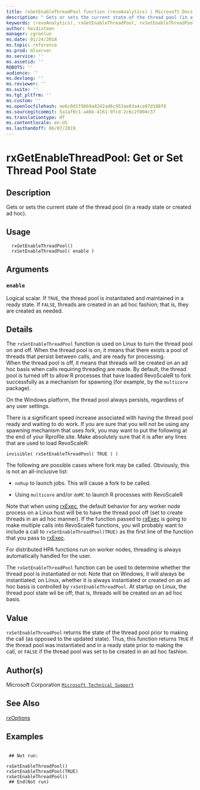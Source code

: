 ```yaml
---
title: rxGetEnableThreadPool function (revoAnalytics) | Microsoft Docs
description: " Gets or sets the current state of the thread pool (in a ready state or created ad hoc). "
keywords: (revoAnalytics), rxGetEnableThreadPool, rxSetEnableThreadPool, iteration
author: heidisteen
manager: cgronlun
ms.date: 01/24/2018
ms.topic: reference
ms.prod: mlserver
ms.service: ''
ms.assetid: ''
ROBOTS: ''
audience: ''
ms.devlang: ''
ms.reviewer: ''
ms.suite: ''
ms.tgt_pltfrm: ''
ms.custom: ''
ms.openlocfilehash: ee6c0d1f9869a8242ad6c953ae03a4ca97d188f8
ms.sourcegitcommit: 5a1af0c1-a46b-4161-9fcd-2c6c2f004c37
ms.translationtype: HT
ms.contentlocale: en-US
ms.lasthandoff: 06/07/2019
---
```

 # <a name="rxgetenablethreadpool--get-or-set-thread-pool-state"></a>rxGetEnableThreadPool:  Get or Set Thread Pool State  
 ## <a name="description"></a>Description

Gets or sets the current state of the thread pool (in a ready state or created ad hoc).



 ## <a name="usage"></a>Usage

```   
  rxGetEnableThreadPool()
  rxSetEnableThreadPool( enable )

```

 ## <a name="arguments"></a>Arguments



 ### `enable`
  Logical scalar. If `TRUE`, the thread pool is instantiated and maintained in a ready state. If `FALSE`, threads are created in an ad hoc fashion; that is, they are created as needed.  



 ## <a name="details"></a>Details

The `rxSetEnableThreadPool` function is used on Linux to turn the thread pool on and off.  When the thread pool is on, it means that there exists a pool of threads that persist between calls, and are ready for processing.  
When the thread pool is off, it means that threads will be created on an ad hoc basis when calls requiring threading are made. By default, the thread pool is turned off to allow R processes that have loaded RevoScaleR to fork successfully as a mechanism for spawning (for example, by the `multicore` package).

On the Windows platform, the thread pool always persists, regardless of any user settings. 

There is a significant speed increase associated with having the thread pool ready and waiting to do work.  If you are sure that you will not be using any spawning mechanism that uses fork, you may want to put the following at the end of your Rprofile.site.  Make absolutely sure that it is after any lines that are used to load RevoScaleR:

` invisible( rxSetEnableThreadPool( TRUE ) ) `

The following are possible cases where fork may be called.  Obviously, this is not an all-inclusive list:



* 
  `nohup` to launch jobs.  This will cause a fork to be called.

* 
  Using `multicore` and/or `doMC` to launch R processes with RevoScaleR



Note that when using [rxExec](rxExec.md), the default behavior for any worker node process on a Linux host will be to have the thread pool off (set to create threads in an ad hoc manner).  If the function passed to [rxExec](rxExec.md) is going to make multiple calls into RevoScaleR functions, you will probably want to include a call to `rxSetEnableThreadPool(TRUE)` as the first line of the function that you pass to [rxExec](rxExec.md).

For distributed HPA functions run on worker nodes, threading is always automatically handled for the user.

The `rxGetEnableThreadPool` function can be used to determine whether the thread pool is instantiated or not.  Note that on Windows, it will always be instantiated; on Linux, whether it is always instantiated or created on an ad hoc basis is controlled by `rxSetEnableThreadPool`.  At startup on Linux, the thread pool state wil be off; that is, threads will be created on an ad hoc basis.


 ## <a name="value"></a>Value

`rxSetEnableThreadPool` returns the state of the thread pool prior to making the call (as opposed to the updated state).  Thus, this function returns `TRUE` if the thread pool was instantiated and in a ready state prior to making the call, or `FALSE` if the thread pool was set to be created in an ad hoc fashion. 

 ## <a name="authors"></a>Author(s)

Microsoft Corporation [`Microsoft Technical Support`](https://go.microsoft.com/fwlink/?LinkID=698556&clcid=0x409)



 ## <a name="see-also"></a>See Also

[rxOptions](rxOptions.md)


 ## <a name="examples"></a>Examples

 ```

  ## Not run:

rxGetEnableThreadPool()
rxSetEnableThreadPool(TRUE)
rxGetEnableThreadPool()
  ## End(Not run) 
```


